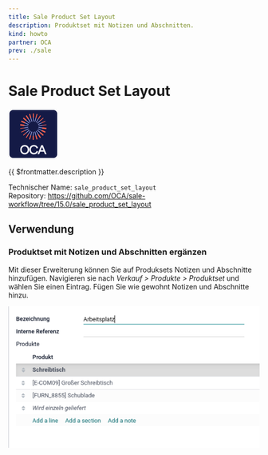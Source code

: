 ```yaml
---
title: Sale Product Set Layout
description: Produktset mit Notizen und Abschnitten.
kind: howto
partner: OCA
prev: ./sale
---
```

# Sale Product Set Layout
![icon_oca_app](attachments/icon_oca_app.png)

{{ $frontmatter.description }}

Technischer Name: `sale_product_set_layout`\
Repository: <https://github.com/OCA/sale-workflow/tree/15.0/sale_product_set_layout>

## Verwendung

### Produktset mit Notizen und Abschnitten ergänzen

Mit dieser Erweiterung können Sie auf Produksets Notizen und Abschnitte hinzufügen. Navigieren sie nach *Verkauf > Produkte > Produktset* und wählen Sie einen Eintrag.  Fügen Sie wie gewohnt Notizen und Abschnitte hinzu.

![](attachments/Sale%20Product%20Set%20Layout.png)
